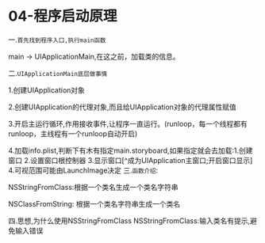 # 04-程序启动原理
一.`首先找到程序入口,执行main函数`

main -> UIApplicationMain,在这之前，加载类的信息。

二.`UIApplicationMain底层做事情`

1.创建UIApplication对象

2.创建UIApplication的代理对象,而且给UIApplication对象的代理属性赋值

3.开启主运行循环,作用接收事件,让程序一直运行。(runloop，每一个线程都有runloop，主线程有一个runloop自动开启)

4.加载info.plist,判断下有木有指定main.storyboard,如果指定就会去加载:1.创建窗口 2.设置窗口根控制器 3.显示窗口[^成为UIApplication主窗口;开启窗口显示] 4.可视范围可能由LaunchImage决定
三.`函数介绍`:

NSStringFromClass:根据一个类名生成一个类名字符串

NSClassFromString: 根据一个类名字符串生成一个类名

四.思想,为什么使用NSStringFromClass
NSStringFromClass:输入类名有提示,避免输入错误